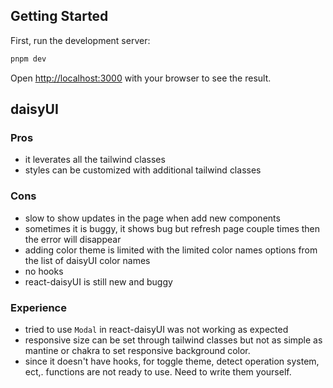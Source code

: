## Getting Started

First, run the development server:

```bash
pnpm dev
```

Open [http://localhost:3000](http://localhost:3000) with your browser to see the result.

## daisyUI

### Pros

- it leverates all the tailwind classes
- styles can be customized with additional tailwind classes

### Cons

- slow to show updates in the page when add new components
- sometimes it is buggy, it shows bug but refresh page couple times then the error will disappear
- adding color theme is limited with the limited color names options from the list of daisyUI color names
- no hooks
- react-daisyUI is still new and buggy

### Experience

- tried to use `Modal` in react-daisyUI was not working as expected
- responsive size can be set through tailwind classes but not as simple as mantine or chakra to set responsive background color.
- since it doesn't have hooks, for toggle theme, detect operation system, ect,. functions are not ready to use. Need to write them yourself.
